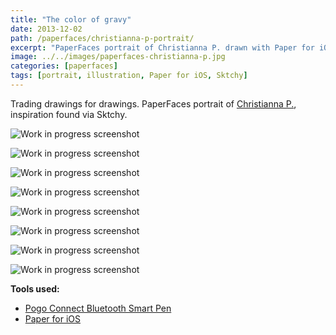 ```yaml
---
title: "The color of gravy"
date: 2013-12-02
path: /paperfaces/christianna-p-portrait/
excerpt: "PaperFaces portrait of Christianna P. drawn with Paper for iOS on an iPad."
image: ../../images/paperfaces-christianna-p.jpg
categories: [paperfaces]
tags: [portrait, illustration, Paper for iOS, Sktchy]
---
```


Trading drawings for drawings. PaperFaces portrait of [Christianna P.](https://sktchy.com/wkGeKD), inspiration found via Sktchy.

![Work in progress screenshot](../../images/paperfaces-christianna-p-process-1-lg.jpg)

![Work in progress screenshot](../../images/paperfaces-christianna-p-process-2-lg.jpg)

![Work in progress screenshot](../../images/paperfaces-christianna-p-process-3-lg.jpg)

![Work in progress screenshot](../../images/paperfaces-christianna-p-process-4-lg.jpg)

![Work in progress screenshot](../../images/paperfaces-christianna-p-process-5-lg.jpg)

![Work in progress screenshot](../../images/paperfaces-christianna-p-process-6-lg.jpg)

![Work in progress screenshot](../../images/paperfaces-christianna-p-process-7-lg.jpg)

![Work in progress screenshot](../../images/paperfaces-christianna-p-process-8-lg.jpg)

**Tools used:**

- [Pogo Connect Bluetooth Smart Pen](https://www.amazon.com/gp/product/B009K448L4/ref=as_li_ss_tl?ie=UTF8&camp=1789&creative=390957&creativeASIN=B009K448L4&linkCode=as2&tag=mademist-20)
- [Paper for iOS](https://paper.bywetransfer.com/)
